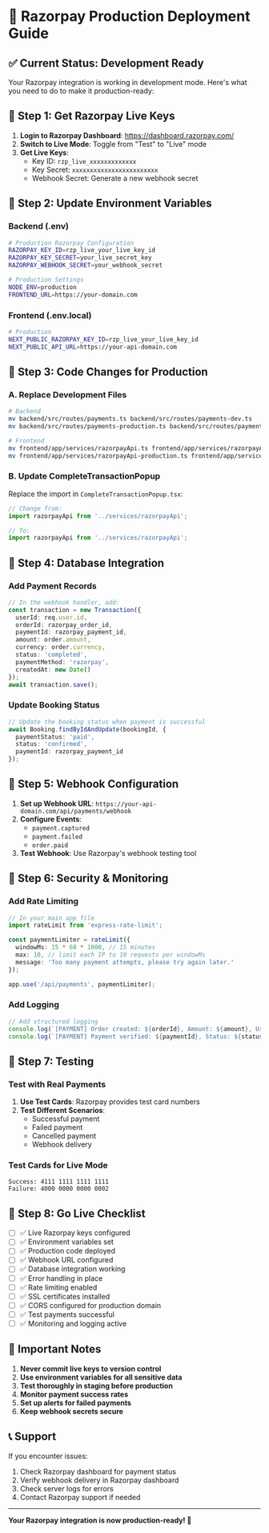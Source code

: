 # 🚀 Razorpay Production Deployment Guide

## ✅ **Current Status: Development Ready**
Your Razorpay integration is working in development mode. Here's what you need to do to make it production-ready:

## 🔧 **Step 1: Get Razorpay Live Keys**

1. **Login to Razorpay Dashboard**: https://dashboard.razorpay.com/
2. **Switch to Live Mode**: Toggle from "Test" to "Live" mode
3. **Get Live Keys**:
   - Key ID: `rzp_live_xxxxxxxxxxxxx`
   - Key Secret: `xxxxxxxxxxxxxxxxxxxxxxxx`
   - Webhook Secret: Generate a new webhook secret

## 🔧 **Step 2: Update Environment Variables**

### Backend (.env)
```bash
# Production Razorpay Configuration
RAZORPAY_KEY_ID=rzp_live_your_live_key_id
RAZORPAY_KEY_SECRET=your_live_secret_key
RAZORPAY_WEBHOOK_SECRET=your_webhook_secret

# Production Settings
NODE_ENV=production
FRONTEND_URL=https://your-domain.com
```

### Frontend (.env.local)
```bash
# Production
NEXT_PUBLIC_RAZORPAY_KEY_ID=rzp_live_your_live_key_id
NEXT_PUBLIC_API_URL=https://your-api-domain.com
```

## 🔧 **Step 3: Code Changes for Production**

### A. Replace Development Files
```bash
# Backend
mv backend/src/routes/payments.ts backend/src/routes/payments-dev.ts
mv backend/src/routes/payments-production.ts backend/src/routes/payments.ts

# Frontend
mv frontend/app/services/razorpayApi.ts frontend/app/services/razorpayApi-dev.ts
mv frontend/app/services/razorpayApi-production.ts frontend/app/services/razorpayApi.ts
```

### B. Update CompleteTransactionPopup
Replace the import in `CompleteTransactionPopup.tsx`:
```typescript
// Change from:
import razorpayApi from '../services/razorpayApi';

// To:
import razorpayApi from '../services/razorpayApi';
```

## 🔧 **Step 4: Database Integration**

### Add Payment Records
```typescript
// In the webhook handler, add:
const transaction = new Transaction({
  userId: req.user.id,
  orderId: razorpay_order_id,
  paymentId: razorpay_payment_id,
  amount: order.amount,
  currency: order.currency,
  status: 'completed',
  paymentMethod: 'razorpay',
  createdAt: new Date()
});
await transaction.save();
```

### Update Booking Status
```typescript
// Update the booking status when payment is successful
await Booking.findByIdAndUpdate(bookingId, {
  paymentStatus: 'paid',
  status: 'confirmed',
  paymentId: razorpay_payment_id
});
```

## 🔧 **Step 5: Webhook Configuration**

1. **Set up Webhook URL**: `https://your-api-domain.com/api/payments/webhook`
2. **Configure Events**:
   - `payment.captured`
   - `payment.failed`
   - `order.paid`
3. **Test Webhook**: Use Razorpay's webhook testing tool

## 🔧 **Step 6: Security & Monitoring**

### Add Rate Limiting
```typescript
// In your main app file
import rateLimit from 'express-rate-limit';

const paymentLimiter = rateLimit({
  windowMs: 15 * 60 * 1000, // 15 minutes
  max: 10, // limit each IP to 10 requests per windowMs
  message: 'Too many payment attempts, please try again later.'
});

app.use('/api/payments', paymentLimiter);
```

### Add Logging
```typescript
// Add structured logging
console.log(`[PAYMENT] Order created: ${orderId}, Amount: ${amount}, User: ${userId}`);
console.log(`[PAYMENT] Payment verified: ${paymentId}, Status: ${status}`);
```

## 🔧 **Step 7: Testing**

### Test with Real Payments
1. **Use Test Cards**: Razorpay provides test card numbers
2. **Test Different Scenarios**:
   - Successful payment
   - Failed payment
   - Cancelled payment
   - Webhook delivery

### Test Cards for Live Mode
```
Success: 4111 1111 1111 1111
Failure: 4000 0000 0000 0002
```

## 🔧 **Step 8: Go Live Checklist**

- [ ] ✅ Live Razorpay keys configured
- [ ] ✅ Environment variables set
- [ ] ✅ Production code deployed
- [ ] ✅ Webhook URL configured
- [ ] ✅ Database integration working
- [ ] ✅ Error handling in place
- [ ] ✅ Rate limiting enabled
- [ ] ✅ SSL certificates installed
- [ ] ✅ CORS configured for production domain
- [ ] ✅ Test payments successful
- [ ] ✅ Monitoring and logging active

## 🚨 **Important Notes**

1. **Never commit live keys to version control**
2. **Use environment variables for all sensitive data**
3. **Test thoroughly in staging before production**
4. **Monitor payment success rates**
5. **Set up alerts for failed payments**
6. **Keep webhook secrets secure**

## 📞 **Support**

If you encounter issues:
1. Check Razorpay dashboard for payment status
2. Verify webhook delivery in Razorpay dashboard
3. Check server logs for errors
4. Contact Razorpay support if needed

---

**Your Razorpay integration is now production-ready! 🎉**










